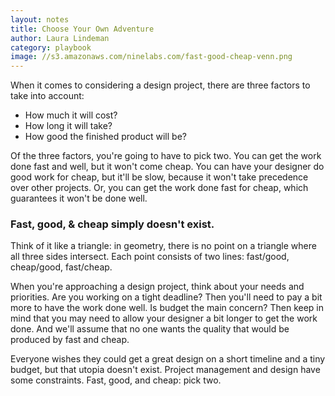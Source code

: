 ```yaml
---
layout: notes
title: Choose Your Own Adventure
author: Laura Lindeman
category: playbook
image: //s3.amazonaws.com/ninelabs.com/fast-good-cheap-venn.png
---
```

When it comes to considering a design project, there are three factors to take into account:

- How much it will cost?
- How long it will take?
- How good the finished product will be?

Of the three factors, you're going to have to pick two. You can get the work done fast and well, but it won't come cheap. You can have your designer do good work for cheap, but it'll be slow, because it won't take precedence over other projects. Or, you can get the work done fast for cheap, which guarantees it won't be done well.

### Fast, good, & cheap simply doesn't exist.
Think of it like a triangle: in geometry, there is no point on a triangle where all three sides intersect. Each point consists of two lines: fast/good, cheap/good, fast/cheap.

When you're approaching a design project, think about your needs and priorities. Are you working on a tight deadline? Then you'll need to pay a bit more to have the work done well. Is budget the main concern? Then keep in mind that you may need to allow your designer a bit longer to get the work done. And we'll assume that no one wants the quality that would be produced by fast and cheap.

Everyone wishes they could get a great design on a short timeline and a tiny budget, but that utopia doesn't exist. Project management and design have some constraints. Fast, good, and cheap: pick two.